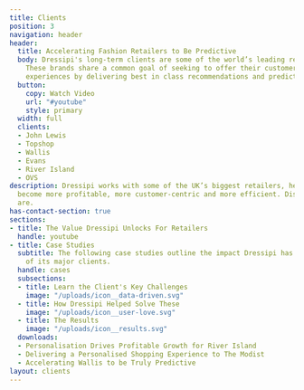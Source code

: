 ```yaml
---
title: Clients
position: 3
navigation: header
header:
  title: Accelerating Fashion Retailers to Be Predictive
  body: Dressipi's long-term clients are some of the world’s leading retail brands.
    These brands share a common goal of seeking to offer their customers unbeatable
    experiences by delivering best in class recommendations and prediction scores.
  button:
    copy: Watch Video
    url: "#youtube"
    style: primary
  width: full
  clients:
  - John Lewis
  - Topshop
  - Wallis
  - Evans
  - River Island
  - OVS
description: Dressipi works with some of the UK’s biggest retailers, helping them
  become more profitable, more customer-centric and more efficient. Discover who they
  are.
has-contact-section: true
sections:
- title: The Value Dressipi Unlocks For Retailers
  handle: youtube
- title: Case Studies
  subtitle: The following case studies outline the impact Dressipi has had on some
    of its major clients.
  handle: cases
  subsections:
  - title: Learn the Client's Key Challenges
    image: "/uploads/icon__data-driven.svg"
  - title: How Dressipi Helped Solve These
    image: "/uploads/icon__user-love.svg"
  - title: The Results
    image: "/uploads/icon__results.svg"
  downloads:
  - Personalisation Drives Profitable Growth for River Island
  - Delivering a Personalised Shopping Experience to The Modist
  - Accelerating Wallis to be Truly Predictive
layout: clients
---
```



